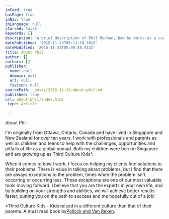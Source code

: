 ```yaml
---
inFeed: true
hasPage: true
inNav: true
inLanguage: null
starred: false
keywords: []
description: 'A brief description of Phil Meehan, how he works as a coach and what you can expect.'
datePublished: '2015-11-23T05:11:59.381Z'
dateModified: '2015-11-23T05:08:48.412Z'
title: About Phil
author: []
authors: []
publisher:
  name: null
  domain: null
  url: null
  favicon: null
sourcePath: _posts/2015-11-23-about-phil.md
published: true
url: about-phil/index.html
_type: Article

---
```

About Phil

I'm originally from Ottawa, Ontario, Canada and have lived in Singapore and New Zealand for over ten years. I work with professionals and parents as well as children and teens to help with the challenges, opportunities and pitfalls of life as a global nomad. Both my children were born in Singapore and are growing up as Third Culture Kids\*.  

When it comes to how I work, I focus on helping my clients find solutions to their problems. There is value in talking about problems, but I find that there are always exceptions to the problem, times when the problem isn't occurring or occurring less. Those exceptions are one of our most valuable tools moving forward. I believe that you are the experts in your own life, and by building on your strengths and abilities, we will achieve better results faster, putting you on the path to success and me hopefully out of a job! 

\*Third Culture Kids - Kids raised in a different culture than that of their parents. A must read book by[Pollock and Van Reken][0].

[0]: http://oo.sg/Third-Culture-Kids-Growing-Up-Among-Wor/9781857885255.htm